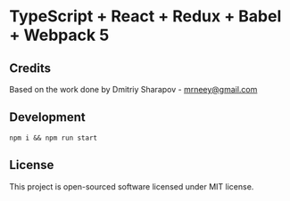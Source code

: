 # TypeScript + React + Redux + Babel + Webpack 5

## Credits
Based on the work done by 
Dmitriy Sharapov - mrneey@gmail.com

## Development

```
npm i && npm run start
```

## License

This project is open-sourced software licensed under MIT license.
